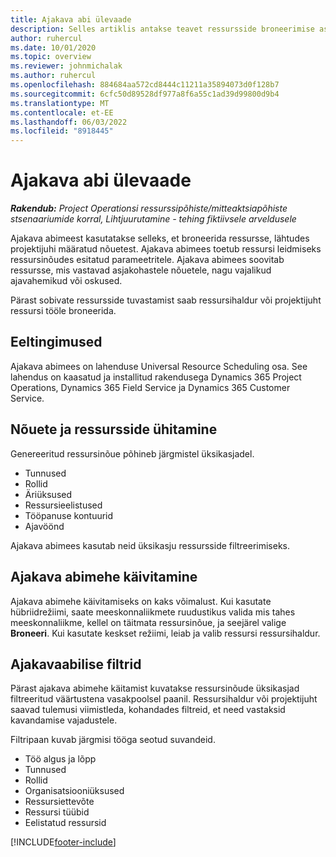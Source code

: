```yaml
---
title: Ajakava abi ülevaade
description: Selles artiklis antakse teavet ressursside broneerimise assistendiga töötamise kohta.
author: ruhercul
ms.date: 10/01/2020
ms.topic: overview
ms.reviewer: johnmichalak
ms.author: ruhercul
ms.openlocfilehash: 884684aa572cd8444c11211a35894073d0f128b7
ms.sourcegitcommit: 6cfc50d89528df977a8f6a55c1ad39d99800d9b4
ms.translationtype: MT
ms.contentlocale: et-EE
ms.lasthandoff: 06/03/2022
ms.locfileid: "8918445"
---
```

# <a name="schedule-assistant-overview"></a>Ajakava abi ülevaade

_**Rakendub:** Project Operationsi ressurssipõhiste/mitteaktsiapõhiste stsenaariumide korral,  Lihtjuurutamine - tehing fiktiivsele arveldusele_

Ajakava abimeest kasutatakse selleks, et broneerida ressursse, lähtudes projektijuhi määratud nõuetest. Ajakava abimees toetub ressursi leidmiseks ressursinõudes esitatud parameetritele. Ajakava abimees soovitab ressursse, mis vastavad asjakohastele nõuetele, nagu vajalikud ajavahemikud või oskused.

Pärast sobivate ressursside tuvastamist saab ressursihaldur või projektijuht ressursi tööle broneerida.

## <a name="prerequisites"></a>Eeltingimused

Ajakava abimees on lahenduse Universal Resource Scheduling osa. See lahendus on kaasatud ja installitud rakendusega Dynamics 365 Project Operations, Dynamics 365 Field Service ja Dynamics 365 Customer Service.

## <a name="matching-requirements-and-resources"></a>Nõuete ja ressursside ühitamine

Genereeritud ressursinõue põhineb järgmistel üksikasjadel.

-   Tunnused
-   Rollid
-   Äriüksused
-   Ressursieelistused
-   Tööpanuse kontuurid
-   Ajavöönd

Ajakava abimees kasutab neid üksikasju ressursside filtreerimiseks.

## <a name="launch-the-schedule-assistant"></a>Ajakava abimehe käivitamine

Ajakava abimehe käivitamiseks on kaks võimalust. Kui kasutate hübriidrežiimi, saate meeskonnaliikmete ruudustikus valida mis tahes meeskonnaliikme, kellel on täitmata ressursinõue, ja seejärel valige **Broneeri**. Kui kasutate keskset režiimi, leiab ja valib ressursi ressursihaldur.

## <a name="schedule-assistant-filters"></a>Ajakavaabilise filtrid

Pärast ajakava abimehe käitamist kuvatakse ressursinõude üksikasjad filtreeritud väärtustena vasakpoolsel paanil. Ressursihaldur või projektijuht saavad tulemusi viimistleda, kohandades filtreid, et need vastaksid kavandamise vajadustele.

Filtripaan kuvab järgmisi tööga seotud suvandeid.

-   Töö algus ja lõpp
-   Tunnused
-   Rollid
-   Organisatsiooniüksused
-   Ressursiettevõte
-   Ressursi tüübid
-   Eelistatud ressursid


[!INCLUDE[footer-include](../includes/footer-banner.md)]